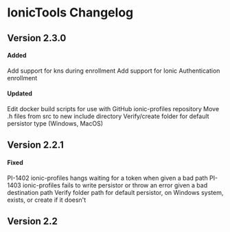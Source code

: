 # IonicTools Changelog

## Version 2.3.0

#### Added
   Add support for kns during enrollment
   Add support for Ionic Authentication enrollment

#### Updated
   Edit docker build scripts for use with GitHub ionic-profiles repository
   Move .h files from src to new include directory
   Verify/create folder for default persistor type (Windows, MacOS)

## Version 2.2.1

#### Fixed
PI-1402 ionic-profiles hangs waiting for a token when given a bad path
PI-1403 ionic-profiles fails to write persistor or throw an error given a bad destination path
  Verify folder path for default persistor, on Windows system, exists, or create if it doesn't

## Version 2.2

